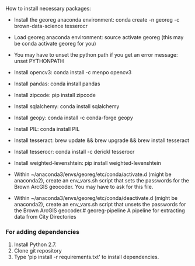 How to install necessary packages:
- Install the georeg anaconda environment: conda create -n georeg -c brown-data-science tesserocr
- Load georeg anaconda environment: source activate georeg (this may be conda activate georeg for you)
- You may have to unset the python path if you get an error message: unset PYTHONPATH
- Install opencv3: conda install -c menpo opencv3
- Install pandas: conda install pandas
- Install zipcode: pip install zipcode
- Install sqlalchemy: conda install sqlalchemy
- Install geopy: conda install -c conda-forge geopy
- Install PIL: conda install PIL
- Install tesseract: brew update && brew upgrade && brew install tesseract
- Install tesserocr: conda install -c derickl tesserocr
- Install weighted-levenshtein: pip install weighted-levenshtein

- Within ~/anaconda3/envs/georeg/etc/conda/activate.d (might be anaconda2), create an env_vars.sh script that sets the passwords for the Brown ArcGIS geocoder.  You may have to ask for this file.
- Within ~/anaconda3/envs/georeg/etc/conda/deactivate.d (might be anaconda2), create an env_vars.sh script that unsets the passwords for the Brown ArcGIS geocoder.# georeg-pipeline
A pipeline for extracting data from City Directories

### For adding dependencies

1) Install Python 2.7.
2) Clone git repository
3) Type 'pip install -r requirements.txt' to install dependencies.


